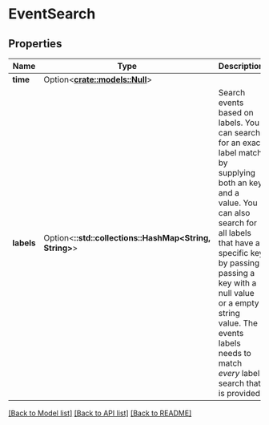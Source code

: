 # EventSearch

## Properties

Name | Type | Description | Notes
------------ | ------------- | ------------- | -------------
**time** | Option<[**crate::models::Null**](null.md)> |  | [optional]
**labels** | Option<**::std::collections::HashMap<String, String>**> | Search events based on labels. You can search for an exact label match by supplying both an key and a value. You can also search for all labels that have a specific key by passing passing a key with a null value or a empty string value. The events labels needs to match _every_ label search that is provided.  | [optional]

[[Back to Model list]](../README.md#documentation-for-models) [[Back to API list]](../README.md#documentation-for-api-endpoints) [[Back to README]](../README.md)


